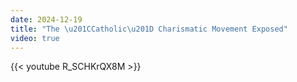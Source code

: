 ```yaml
---
date: 2024-12-19
title: "The \u201CCatholic\u201D Charismatic Movement Exposed"
video: true
---
```



{{< youtube R_SCHKrQX8M >}}
